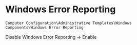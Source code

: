 # Windows Error Reporting

`Computer Configuration\Administrative Templates\Windows Components\Windows Error Reporting`

Disable Windows Error Reporting -> Enable